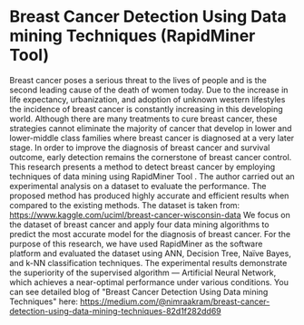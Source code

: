 # Breast Cancer Detection Using Data mining Techniques (RapidMiner Tool)
Breast cancer poses a serious threat to the lives of people and is the second leading cause of the death of women today. Due to the increase in life expectancy, urbanization, and adoption of unknown western lifestyles the incidence of breast cancer is constantly increasing in this developing world. Although there are many treatments to cure breast cancer, these strategies cannot eliminate the majority of cancer that develop in lower and lower-middle class families where breast cancer is diagnosed at a very later stage. In order to improve the diagnosis of breast cancer and survival outcome, early detection remains the cornerstone of breast cancer control.
This research presents a method to detect breast cancer by employing techniques of data mining using RapidMiner Tool . The author carried out an experimental analysis on a dataset to evaluate the performance. The proposed method has produced highly accurate and efficient results when compared to the existing methods.
The dataset is taken from: https://www.kaggle.com/uciml/breast-cancer-wisconsin-data
We focus on the dataset of breast cancer and apply four data mining algorithms to predict the most accurate model for the diagnosis of breast cancer. For the purpose of this research, we have used RapidMiner as the software platform and evaluated the dataset using ANN, Decision Tree, Naïve Bayes, and k-NN classification techniques.
The experimental results demonstrate the superiority of the supervised algorithm — Artificial Neural Network, which achieves a near-optimal performance under various conditions.
You can see detailed blog of "Breast Cancer Detection Using Data mining Techniques" here: https://medium.com/@nimraakram/breast-cancer-detection-using-data-mining-techniques-82d1f282dd69
